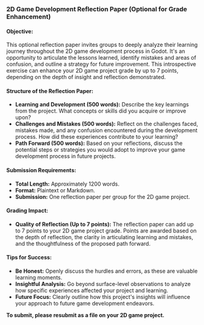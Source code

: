 ### 2D Game Development Reflection Paper (Optional for Grade Enhancement)

#### Objective:
This optional reflection paper invites groups to deeply analyze their learning journey throughout the 2D game development process in Godot. It's an opportunity to articulate the lessons learned, identify mistakes and areas of confusion, and outline a strategy for future improvement. This introspective exercise can enhance your 2D game project grade by up to 7 points, depending on the depth of insight and reflection demonstrated.

#### Structure of the Reflection Paper:
- **Learning and Development (500 words):** Describe the key learnings from the project. What concepts or skills did you acquire or improve upon?
- **Challenges and Mistakes (500 words):** Reflect on the challenges faced, mistakes made, and any confusion encountered during the development process. How did these experiences contribute to your learning?
- **Path Forward (500 words):** Based on your reflections, discuss the potential steps or strategies you would adopt to improve your game development process in future projects.

#### Submission Requirements:
- **Total Length:** Approximately 1200 words.
- **Format:** Plaintext or Markdown.
- **Submission:** One reflection paper per group for the 2D game project.

#### Grading Impact:
- **Quality of Reflection (Up to 7 points):** The reflection paper can add up to 7 points to your 2D game project grade. Points are awarded based on the depth of reflection, the clarity in articulating learning and mistakes, and the thoughtfulness of the proposed path forward.

#### Tips for Success:
- **Be Honest:** Openly discuss the hurdles and errors, as these are valuable learning moments.
- **Insightful Analysis:** Go beyond surface-level observations to analyze how specific experiences affected your project and learning.
- **Future Focus:** Clearly outline how this project's insights will influence your approach to future game development endeavors.



**To submit, please resubmit as a file on your 2D game project.**
